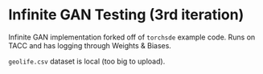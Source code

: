 # Infinite GAN Testing (3rd iteration)

Infinite GAN implementation forked off of `torchsde` example code. Runs on TACC and has logging through Weights & Biases.

`geolife.csv` dataset is local (too big to upload).
